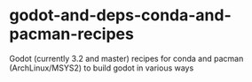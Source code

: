 # godot-and-deps-conda-and-pacman-recipes
Godot (currently 3.2 and master) recipes for conda and pacman (ArchLinux/MSYS2) to build godot in various ways
